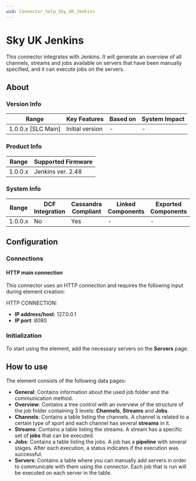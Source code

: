 ```yaml
---
uid: Connector_help_Sky_UK_Jenkins
---
```


# Sky UK Jenkins

This connector integrates with Jenkins. It will generate an overview of all channels, streams and jobs available on servers that have been manually specified, and it can execute jobs on the servers.

## About

### Version Info

| **Range**            | **Key Features** | **Based on** | **System Impact** |
|----------------------|------------------|--------------|-------------------|
| 1.0.0.x \[SLC Main\] | Initial version  | \-           | \-                |

### Product Info

| **Range** | **Supported Firmware** |
|-----------|------------------------|
| 1.0.0.x   | Jenkins ver. 2.48      |

### System Info

| **Range** | **DCF Integration** | **Cassandra Compliant** | **Linked Components** | **Exported Components** |
|-----------|---------------------|-------------------------|-----------------------|-------------------------|
| 1.0.0.x   | No                  | Yes                     | \-                    | \-                      |

## Configuration

### Connections

#### HTTP main connection

This connector uses an HTTP connection and requires the following input during element creation:

HTTP CONNECTION:

- **IP address/host**: 127.0.0.1
- **IP port**: 8080

### Initialization

To start using the element, add the necessary servers on the **Servers** page.

## How to use

The element consists of the following data pages:

- **General**: Contains information about the used job folder and the communication method.
- **Overview**: Contains a tree control with an overview of the structure of the job folder containing 3 levels: **Channels**, **Streams** and **Jobs**.
- **Channels**: Contains a table listing the channels. A channel is related to a certain type of sport and each channel has several **streams** in it.
- **Streams**: Contains a table listing the streams. A stream has a specific set of **jobs** that can be executed.
- **Jobs**: Contains a table listing the jobs. A job has a **pipeline** with several stages. After each execution, a status indicates if the execution was successful.
- **Servers**: Contains a table where you can manually add servers in order to communicate with them using the connector. Each job that is run will be executed on each server in the table.
